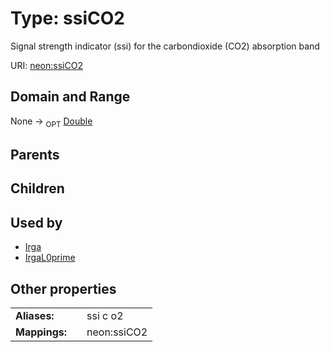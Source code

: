 
# Type: ssiCO2


Signal strength indicator (ssi) for the carbondioxide (CO2) absorption band

URI: [neon:ssiCO2](https://data.neonscience.org/ssiCO2)


## Domain and Range

None ->  <sub>OPT</sub> [Double](types/Double.md)

## Parents


## Children


## Used by

 * [Irga](Irga.md)
 * [IrgaL0prime](IrgaL0prime.md)

## Other properties

|  |  |  |
| --- | --- | --- |
| **Aliases:** | | ssi c o2 |
| **Mappings:** | | neon:ssiCO2 |

